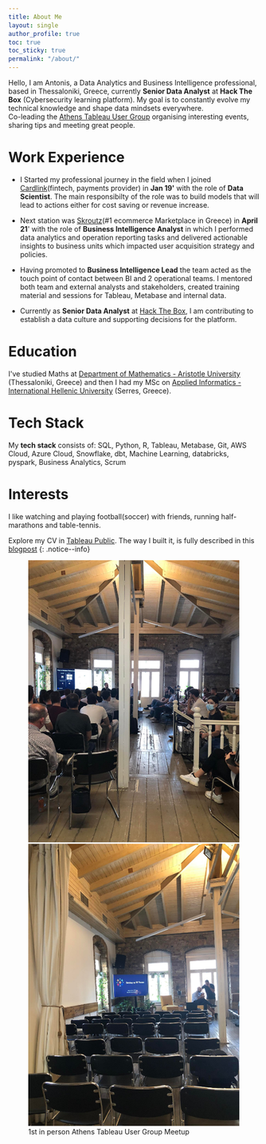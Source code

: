 ```yaml
---
title: About Me
layout: single
author_profile: true
toc: true
toc_sticky: true
permalink: "/about/"
---
```

Hello, I am Antonis, a Data Analytics and Business Intelligence professional, based in Thessaloniki, Greece, currently **Senior Data Analyst** at **Hack The Box** (Cybersecurity learning platform). My goal is to constantly evolve my technical knowledge and shape data mindsets everywhere. <br> 
Co-leading the [Athens Tableau User Group](https://usergroups.tableau.com/athens-tableau-user-group/) organising interesting events, sharing tips and meeting great people.<br>

# Work Experience
- I Started my professional journey in the field when I joined [Cardlink](https://cardlink.gr/en/)(fintech, payments provider) in **Jan 19'** with the role of **Data Scientist**. The main responsibilty of the role was to build models that will lead to actions either for cost saving or revenue increase.

- Next station was [Skroutz](https://www.skroutz.gr/)(#1 ecommerce Marketplace in Greece) in **April 21**' with the role of **Business Intelligence Analyst** in which I performed data analytics and operation reporting tasks and delivered actionable insights to business units which impacted user acquisition strategy and policies.
- Having promoted to **Business Intelligence Lead** the team acted as the touch point of contact between BI and 2 operational teams. I mentored both team and external analysts and stakeholders, created training material and sessions for Tableau, Metabase and internal data. 

- Currently as **Senior Data Analyst** at [Hack The Box](https://www.hackthebox.com/), I am contributing to establish a data culture and supporting decisions for the platform.

# Education
I've studied Maths at [Department of Mathematics - Aristotle University](https://math.auth.gr/en/) (Thessaloniki, Greece) and then I had my MSc on [Applied Informatics - International Hellenic University](http://informatics.teicm.gr/msc_informatics/) (Serres, Greece). 

# Tech Stack
My **tech stack** consists of: SQL, Python, R, Tableau, Metabase, Git, AWS Cloud, Azure Cloud, Snowflake, dbt, Machine Learning, databricks, pyspark, Business Analytics, Scrum

# Interests
I like watching and playing football(soccer) with friends, running half-marathons and table-tennis.

Explore my CV in [Tableau Public](https://public.tableau.com/app/profile/antonis1649/viz/AngelakisAntonisCV_v3/AntonisAngelakis). The way I built it, is fully described in this [blogpost](https://angeanto.github.io/How-to-Create-your-CV-with-Tableau/)
{: .notice--info}

<figure class="half">
  <img src="/assets/images/post_images/about_tug_2.jpg">
  <img src="/assets/images/post_images/about_tug_1.jpg">
  <figcaption>1st in person Athens Tableau User Group Meetup</figcaption>
</figure>